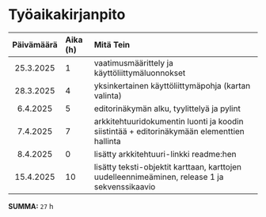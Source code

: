 # Työaikakirjanpito

| Päivämäärä | Aika (h) | Mitä Tein  |
| :---------:|:---------| :--------- |
| 25.3.2025 | 1 | vaatimusmäärittely ja käyttöliittymäluonnokset |
| 28.3.2025 | 4 | yksinkertainen käyttöliittymäpohja (kartan valinta) |
| 6.4.2025 | 5 | editorinäkymän alku, tyylittelyä ja pylint |
| 7.4.2025 | 7 | arkkitehtuuridokumentin luonti ja koodin siistintää + editorinäkymään elementtien hallinta |
| 8.4.2025 | 0 | lisätty arkkitehtuuri-linkki readme:hen |
| 15.4.2025 | 10 | lisätty teksti-objektit karttaan, karttojen uudelleennimeäminen, release 1 ja sekvenssikaavio |

**SUMMA:** `27` h
